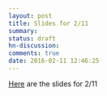 ```yaml
---
layout: post
title: Slides for 2/11
summary:
status: draft
hn-discussion:
comments: true
date: 2016-02-11 12:46:25
---
```


[Here](https://drive.google.com/a/usfca.edu/file/d/0B-5GjaosMAovakQ5YjB4UjFPeDQ/view?usp=drivesdk) are the slides for 2/11
